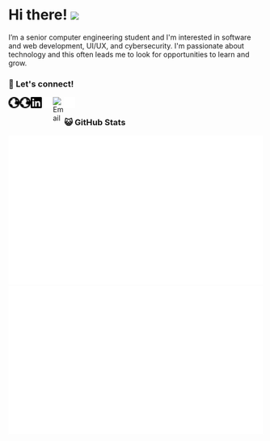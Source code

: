 # Hi there! <img src="https://raw.githubusercontent.com/MartinHeinz/MartinHeinz/master/wave.gif" width="30px">

I’m a senior computer engineering student and I'm interested in software and web development, UI/UX, and cybersecurity. I'm passionate about technology and this often leads me to look for opportunities to learn and grow.

### 🔗 Let's connect!

[<img align="left" alt="Website" width="22px" src="https://raw.githubusercontent.com/joiellantero/joiellantero/main/globe-light-mode.svg#gh-light-mode-only" />][website]
[<img align="left" alt="Website" width="22px" src="https://raw.githubusercontent.com/joiellantero/joiellantero/main/globe-dark-mode.svg#gh-dark-mode-only" />][website]
[<img align="left" alt="LinkedIn" width="22px" src="https://raw.githubusercontent.com/joiellantero/joiellantero/main/linkedin-light-mode.svg#gh-light-mode-only" />][linkedin]
[<img align="left" alt="LinkedIn" width="22px" src="https://raw.githubusercontent.com/joiellantero/joiellantero/main/linkedin-dark-mode.svg#gh-dark-mode-only" />][linkedin]
[<img align="left" alt="Email" width="22px" src=".https://raw.githubusercontent.com/joiellantero/joiellantero/maingmail-light-mode.svg#gh-light-mode-only" />][email]
[<img align="left" alt="Email" width="22px" src="https://raw.githubusercontent.com/joiellantero/joiellantero/main/gmail-dark-mode.svg#gh-dark-mode-only" />][email]

<br />

### 😺 GitHub Stats

<a href="https://github.com/joiellantero/github-stats">

![](https://github.com/joiellantero/github-stats/blob/master/generated/overview.svg)
![](https://github.com/joiellantero/github-stats/blob/master/generated/languages.svg)

</a>


[website]: https://joiellantero.tech/
[linkedin]: https://www.linkedin.com/in/joiellantero/
[email]: mailto:jatllantero@gmail.com

